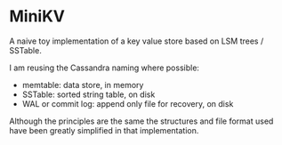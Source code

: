 # MiniKV

A naive toy implementation of a key value store based on LSM trees / SSTable.

I am reusing the Cassandra naming where possible:

- memtable: data store, in memory
- SSTable: sorted string table, on disk
- WAL or commit log: append only file for recovery, on disk

Although the principles are the same the structures and file format used have been greatly simplified in that implementation.
